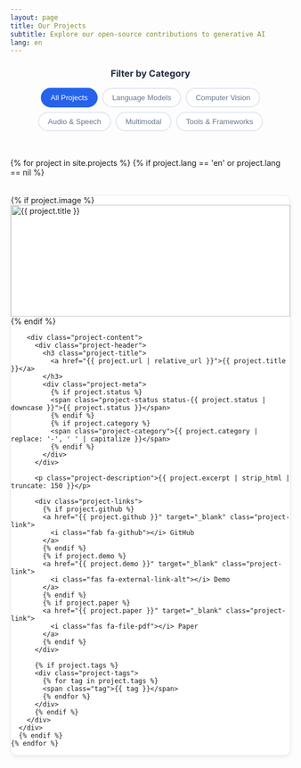 ```yaml
---
layout: page
title: Our Projects
subtitle: Explore our open-source contributions to generative AI
lang: en
---
```


<div class="projects-page">
  <div class="projects-filter">
    <h3>Filter by Category</h3>
    <div class="filter-buttons">
      <button class="filter-btn active" data-filter="all">All Projects</button>
      <button class="filter-btn" data-filter="language-models">Language Models</button>
      <button class="filter-btn" data-filter="computer-vision">Computer Vision</button>
      <button class="filter-btn" data-filter="audio">Audio & Speech</button>
      <button class="filter-btn" data-filter="multimodal">Multimodal</button>
      <button class="filter-btn" data-filter="tools">Tools & Frameworks</button>
    </div>
  </div>

  <div class="projects-grid">
    {% for project in site.projects %}
      {% if project.lang == 'en' or project.lang == nil %}
      <div class="project-card" data-category="{{ project.category }}">
        {% if project.image %}
        <div class="project-image">
          <img src="{{ project.image | relative_url }}" alt="{{ project.title }}">
        </div>
        {% endif %}
        
        <div class="project-content">
          <div class="project-header">
            <h3 class="project-title">
              <a href="{{ project.url | relative_url }}">{{ project.title }}</a>
            </h3>
            <div class="project-meta">
              {% if project.status %}
              <span class="project-status status-{{ project.status | downcase }}">{{ project.status }}</span>
              {% endif %}
              {% if project.category %}
              <span class="project-category">{{ project.category | replace: '-', ' ' | capitalize }}</span>
              {% endif %}
            </div>
          </div>
          
          <p class="project-description">{{ project.excerpt | strip_html | truncate: 150 }}</p>
          
          <div class="project-links">
            {% if project.github %}
            <a href="{{ project.github }}" target="_blank" class="project-link">
              <i class="fab fa-github"></i> GitHub
            </a>
            {% endif %}
            {% if project.demo %}
            <a href="{{ project.demo }}" target="_blank" class="project-link">
              <i class="fas fa-external-link-alt"></i> Demo
            </a>
            {% endif %}
            {% if project.paper %}
            <a href="{{ project.paper }}" target="_blank" class="project-link">
              <i class="fas fa-file-pdf"></i> Paper
            </a>
            {% endif %}
          </div>
          
          {% if project.tags %}
          <div class="project-tags">
            {% for tag in project.tags %}
            <span class="tag">{{ tag }}</span>
            {% endfor %}
          </div>
          {% endif %}
        </div>
      </div>
      {% endif %}
    {% endfor %}
  </div>
  
  <div class="no-projects" style="display: none;">
    <p>No projects found for the selected category.</p>
  </div>
</div>

<style>
.projects-page {
  max-width: 1200px;
  margin: 0 auto;
}

.projects-filter {
  margin-bottom: 3rem;
  text-align: center;
}

.projects-filter h3 {
  margin-bottom: 1rem;
  color: #1e293b;
}

.filter-buttons {
  display: flex;
  flex-wrap: wrap;
  gap: 0.5rem;
  justify-content: center;
}

.filter-btn {
  padding: 0.5rem 1rem;
  border: 2px solid #e2e8f0;
  background: white;
  color: #64748b;
  border-radius: 25px;
  cursor: pointer;
  transition: all 0.3s ease;
  font-weight: 500;
}

.filter-btn:hover,
.filter-btn.active {
  border-color: #2563eb;
  background: #2563eb;
  color: white;
}

.projects-grid {
  display: grid;
  grid-template-columns: repeat(auto-fill, minmax(350px, 1fr));
  gap: 2rem;
}

.project-card {
  background: white;
  border-radius: 12px;
  overflow: hidden;
  box-shadow: 0 4px 6px rgba(0, 0, 0, 0.05);
  transition: all 0.3s ease;
  border: 1px solid #e2e8f0;
}

.project-card:hover {
  transform: translateY(-5px);
  box-shadow: 0 20px 40px rgba(0, 0, 0, 0.1);
}

.project-image {
  height: 200px;
  overflow: hidden;
}

.project-image img {
  width: 100%;
  height: 100%;
  object-fit: cover;
  transition: transform 0.3s ease;
}

.project-card:hover .project-image img {
  transform: scale(1.05);
}

.project-content {
  padding: 1.5rem;
}

.project-header {
  margin-bottom: 1rem;
}

.project-title a {
  color: #1e293b;
  text-decoration: none;
  font-size: 1.25rem;
  font-weight: 600;
  transition: color 0.3s ease;
}

.project-title a:hover {
  color: #2563eb;
}

.project-meta {
  display: flex;
  gap: 0.5rem;
  margin-top: 0.5rem;
  flex-wrap: wrap;
}

.project-status {
  padding: 0.25rem 0.75rem;
  border-radius: 20px;
  font-size: 0.75rem;
  font-weight: 600;
  text-transform: uppercase;
}

.status-active {
  background: #dcfce7;
  color: #166534;
}

.status-development {
  background: #fef3c7;
  color: #92400e;
}

.status-completed {
  background: #dbeafe;
  color: #1e40af;
}

.project-category {
  padding: 0.25rem 0.75rem;
  background: #f1f5f9;
  color: #475569;
  border-radius: 20px;
  font-size: 0.75rem;
  font-weight: 500;
}

.project-description {
  color: #64748b;
  line-height: 1.6;
  margin-bottom: 1rem;
}

.project-links {
  display: flex;
  gap: 0.75rem;
  margin-bottom: 1rem;
  flex-wrap: wrap;
}

.project-link {
  display: inline-flex;
  align-items: center;
  gap: 0.5rem;
  padding: 0.5rem 1rem;
  background: #f8fafc;
  color: #475569;
  text-decoration: none;
  border-radius: 6px;
  font-size: 0.875rem;
  font-weight: 500;
  transition: all 0.3s ease;
  border: 1px solid #e2e8f0;
}

.project-link:hover {
  background: #2563eb;
  color: white;
  border-color: #2563eb;
}

.project-tags {
  display: flex;
  flex-wrap: wrap;
  gap: 0.5rem;
}

.tag {
  padding: 0.25rem 0.5rem;
  background: #e2e8f0;
  color: #475569;
  border-radius: 4px;
  font-size: 0.75rem;
  font-weight: 500;
}

.no-projects {
  text-align: center;
  padding: 3rem;
  color: #64748b;
  font-style: italic;
}

@media (max-width: 768px) {
  .projects-grid {
    grid-template-columns: 1fr;
  }
  
  .filter-buttons {
    flex-direction: column;
    align-items: center;
  }
  
  .project-links {
    flex-direction: column;
  }
}
</style>

<script>
document.addEventListener('DOMContentLoaded', function() {
  const filterButtons = document.querySelectorAll('.filter-btn');
  const projectCards = document.querySelectorAll('.project-card');
  const noProjectsMessage = document.querySelector('.no-projects');
  
  filterButtons.forEach(button => {
    button.addEventListener('click', function() {
      const filter = this.getAttribute('data-filter');
      
      // Update active button
      filterButtons.forEach(btn => btn.classList.remove('active'));
      this.classList.add('active');
      
      // Filter projects
      let visibleCount = 0;
      projectCards.forEach(card => {
        const category = card.getAttribute('data-category');
        if (filter === 'all' || category === filter) {
          card.style.display = 'block';
          visibleCount++;
        } else {
          card.style.display = 'none';
        }
      });
      
      // Show/hide no projects message
      if (visibleCount === 0) {
        noProjectsMessage.style.display = 'block';
      } else {
        noProjectsMessage.style.display = 'none';
      }
    });
  });
});
</script>